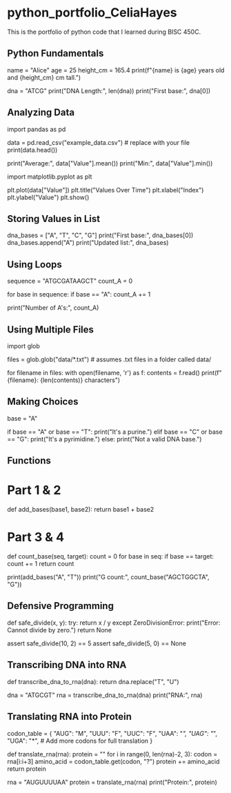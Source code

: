 # python_portfolio_CeliaHayes
This is the portfolio of python code that I learned during BISC 450C.


## Python Fundamentals


name = "Alice"
age = 25
height_cm = 165.4
print(f"{name} is {age} years old and {height_cm} cm tall.")

dna = "ATCG"
print("DNA Length:", len(dna))
print("First base:", dna[0])



## Analyzing Data


import pandas as pd

data = pd.read_csv("example_data.csv")  # replace with your file
print(data.head())


print("Average:", data["Value"].mean())
print("Min:", data["Value"].min())


import matplotlib.pyplot as plt

plt.plot(data["Value"])
plt.title("Values Over Time")
plt.xlabel("Index")
plt.ylabel("Value")
plt.show()


## Storing Values in List

dna_bases = ["A", "T", "C", "G"]
print("First base:", dna_bases[0])
dna_bases.append("A")
print("Updated list:", dna_bases)



## Using Loops


sequence = "ATGCGATAAGCT"
count_A = 0

for base in sequence:
    if base == "A":
        count_A += 1

print("Number of A's:", count_A)



## Using Multiple Files

import glob

files = glob.glob("data/*.txt")  # assumes .txt files in a folder called data/

for filename in files:
    with open(filename, 'r') as f:
        contents = f.read()
        print(f"{filename}: {len(contents)} characters")



## Making Choices

base = "A"

if base == "A" or base == "T":
    print("It's a purine.")
elif base == "C" or base == "G":
    print("It's a pyrimidine.")
else:
    print("Not a valid DNA base.")



## Functions

# Part 1 & 2
def add_bases(base1, base2):
    return base1 + base2

# Part 3 & 4
def count_base(seq, target):
    count = 0
    for base in seq:
        if base == target:
            count += 1
    return count


print(add_bases("A", "T"))
print("G count:", count_base("AGCTGGCTA", "G"))



## Defensive Programming

def safe_divide(x, y):
    try:
        return x / y
    except ZeroDivisionError:
        print("Error: Cannot divide by zero.")
        return None

assert safe_divide(10, 2) == 5
assert safe_divide(5, 0) == None



## Transcribing DNA into RNA

def transcribe_dna_to_rna(dna):
    return dna.replace("T", "U")

dna = "ATGCGT"
rna = transcribe_dna_to_rna(dna)
print("RNA:", rna)



## Translating RNA into Protein

codon_table = {
    "AUG": "M", "UUU": "F", "UUC": "F", "UAA": "*", "UAG": "*", "UGA": "*",
    # Add more codons for full translation
}

def translate_rna(rna):
    protein = ""
    for i in range(0, len(rna)-2, 3):
        codon = rna[i:i+3]
        amino_acid = codon_table.get(codon, "?")
        protein += amino_acid
    return protein

rna = "AUGUUUUAA"
protein = translate_rna(rna)
print("Protein:", protein)
